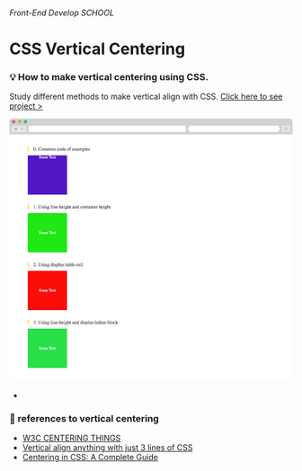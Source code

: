 
###### Front-End Develop SCHOOL

# CSS Vertical Centering

### :bulb: How to make vertical centering using CSS.

Study different methods to make vertical align with CSS. [Click here to see project >](https://jistudio.github.io/My_CSS_STUDY/17_vertical_centering/index.html)

[<img src="/ASSETS/vertical.jpg" alt="vertical align">](https://jistudio.github.io/My_CSS_STUDY/17_vertical_centering/index.html)

-

### :musical_note: references to vertical centering 

- [W3C CENTERING THINGS](https://www.w3.org/Style/Examples/007/center.en.html)
- [Vertical align anything with just 3 lines of CSS](http://zerosixthree.se/vertical-align-anything-with-just-3-lines-of-css/)
- [Centering in CSS: A Complete Guide](https://css-tricks.com/centering-css-complete-guide/)

